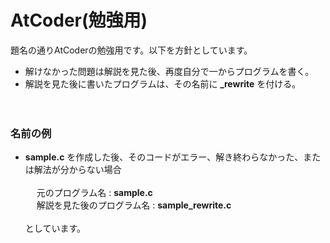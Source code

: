 # AtCoder(勉強用)  
題名の通りAtCoderの勉強用です。以下を方針としています。  
- 解けなかった問題は解説を見た後、再度自分で一からプログラムを書く。  
- 解説を見た後に書いたプログラムは、その名前に **_rewrite** を付ける。  
<br><br>
### 名前の例
- **sample.c** を作成した後、そのコードがエラー、解き終わらなかった、または解法が分からない場合
<br><br>
&emsp; 元のプログラム名 : **sample.c**  
&emsp; 解説を見た後のプログラム名 : **sample_rewrite.c**
<br><br>
としています。  
